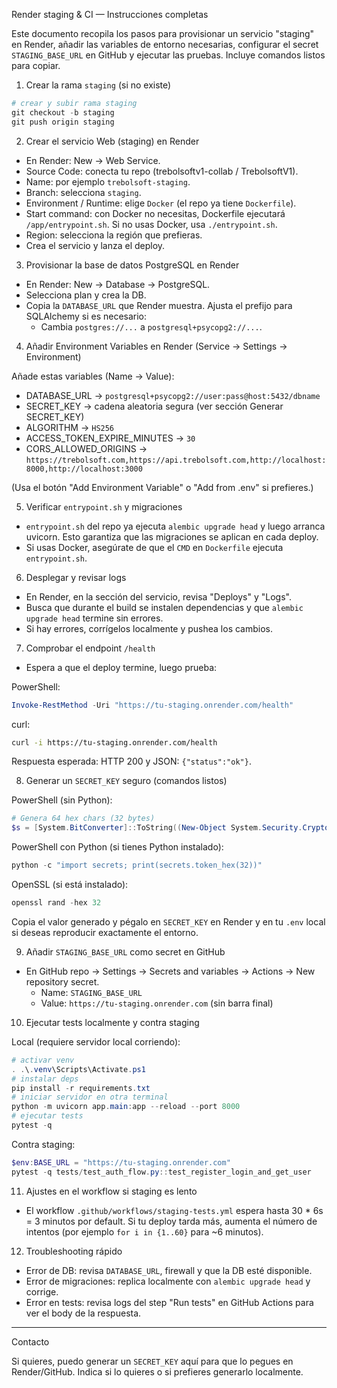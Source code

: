 Render staging & CI — Instrucciones completas

Este documento recopila los pasos para provisionar un servicio "staging" en Render, añadir las variables de entorno necesarias, configurar el secret `STAGING_BASE_URL` en GitHub y ejecutar las pruebas. Incluye comandos listos para copiar.

1) Crear la rama `staging` (si no existe)

```powershell
# crear y subir rama staging
git checkout -b staging
git push origin staging
```

2) Crear el servicio Web (staging) en Render

- En Render: New → Web Service.
- Source Code: conecta tu repo (trebolsoftv1-collab / TrebolsoftV1).
- Name: por ejemplo `trebolsoft-staging`.
- Branch: selecciona `staging`.
- Environment / Runtime: elige `Docker` (el repo ya tiene `Dockerfile`).
- Start command: con Docker no necesitas, Dockerfile ejecutará `/app/entrypoint.sh`. Si no usas Docker, usa `./entrypoint.sh`.
- Region: selecciona la región que prefieras.
- Crea el servicio y lanza el deploy.

3) Provisionar la base de datos PostgreSQL en Render

- En Render: New → Database → PostgreSQL.
- Selecciona plan y crea la DB.
- Copia la `DATABASE_URL` que Render muestra. Ajusta el prefijo para SQLAlchemy si es necesario:
  - Cambia `postgres://...` a `postgresql+psycopg2://...`.

4) Añadir Environment Variables en Render (Service → Settings → Environment)

Añade estas variables (Name -> Value):

- DATABASE_URL -> `postgresql+psycopg2://user:pass@host:5432/dbname`
- SECRET_KEY -> cadena aleatoria segura (ver sección Generar SECRET_KEY)
- ALGORITHM -> `HS256`
- ACCESS_TOKEN_EXPIRE_MINUTES -> `30`
- CORS_ALLOWED_ORIGINS -> `https://trebolsoft.com,https://api.trebolsoft.com,http://localhost:8000,http://localhost:3000`

(Usa el botón "Add Environment Variable" o "Add from .env" si prefieres.)

5) Verificar `entrypoint.sh` y migraciones

- `entrypoint.sh` del repo ya ejecuta `alembic upgrade head` y luego arranca uvicorn. Esto garantiza que las migraciones se aplican en cada deploy.
- Si usas Docker, asegúrate de que el `CMD` en `Dockerfile` ejecuta `entrypoint.sh`.

6) Desplegar y revisar logs

- En Render, en la sección del servicio, revisa "Deploys" y "Logs".
- Busca que durante el build se instalen dependencias y que `alembic upgrade head` termine sin errores.
- Si hay errores, corrígelos localmente y pushea los cambios.

7) Comprobar el endpoint `/health`

- Espera a que el deploy termine, luego prueba:

PowerShell:

```powershell
Invoke-RestMethod -Uri "https://tu-staging.onrender.com/health"
```

curl:

```bash
curl -i https://tu-staging.onrender.com/health
```

Respuesta esperada: HTTP 200 y JSON: `{"status":"ok"}`.

8) Generar un `SECRET_KEY` seguro (comandos listos)

PowerShell (sin Python):

```powershell
# Genera 64 hex chars (32 bytes)
$s = [System.BitConverter]::ToString((New-Object System.Security.Cryptography.RNGCryptoServiceProvider).GetBytes(32)).Replace("-","" ).ToLower(); $s
```

PowerShell con Python (si tienes Python instalado):

```powershell
python -c "import secrets; print(secrets.token_hex(32))"
```

OpenSSL (si está instalado):

```powershell
openssl rand -hex 32
```

Copia el valor generado y pégalo en `SECRET_KEY` en Render y en tu `.env` local si deseas reproducir exactamente el entorno.

9) Añadir `STAGING_BASE_URL` como secret en GitHub

- En GitHub repo → Settings → Secrets and variables → Actions → New repository secret.
  - Name: `STAGING_BASE_URL`
  - Value: `https://tu-staging.onrender.com` (sin barra final)

10) Ejecutar tests localmente y contra staging

Local (requiere servidor local corriendo):

```powershell
# activar venv
. .\.venv\Scripts\Activate.ps1
# instalar deps
pip install -r requirements.txt
# iniciar servidor en otra terminal
python -m uvicorn app.main:app --reload --port 8000
# ejecutar tests
pytest -q
```

Contra staging:

```powershell
$env:BASE_URL = "https://tu-staging.onrender.com"
pytest -q tests/test_auth_flow.py::test_register_login_and_get_user
```

11) Ajustes en el workflow si staging es lento

- El workflow `.github/workflows/staging-tests.yml` espera hasta 30 * 6s = 3 minutos por default. Si tu deploy tarda más, aumenta el número de intentos (por ejemplo `for i in {1..60}` para ~6 minutos).

12) Troubleshooting rápido

- Error de DB: revisa `DATABASE_URL`, firewall y que la DB esté disponible.
- Error de migraciones: replica localmente con `alembic upgrade head` y corrige.
- Error en tests: revisa logs del step "Run tests" en GitHub Actions para ver el body de la respuesta.

---

Contacto

Si quieres, puedo generar un `SECRET_KEY` aquí para que lo pegues en Render/GitHub. Indica si lo quieres o si prefieres generarlo localmente.
